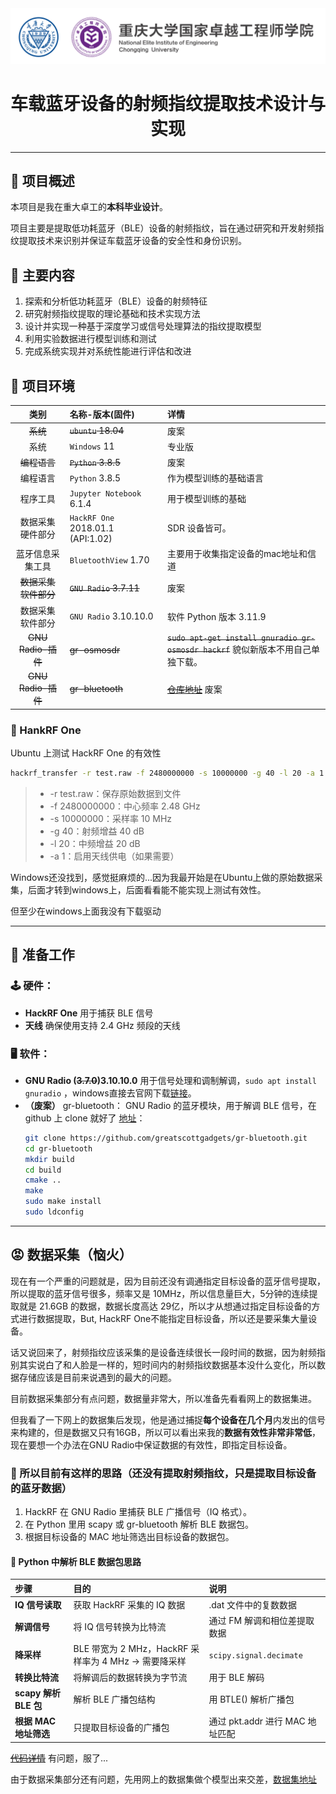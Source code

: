 <img src="./README/CQU-EIE.svg">
<h1 align="center">车载蓝牙设备的射频指纹提取技术设计与实现</h1>

---

## 🎈 项目概述

本项目是我在重大卓工的**本科毕业设计**。

项目主要是提取低功耗蓝牙（BLE）设备的射频指纹，旨在通过研究和开发射频指纹提取技术来识别并保证车载蓝牙设备的安全性和身份识别。

<!-- ## 研究方向 -->

<!-- **低功耗蓝牙** | **通信** | **射频指纹**-->

## 🔬 主要内容

1. 探索和分析低功耗蓝牙（BLE）设备的射频特征
2. 研究射频指纹提取的理论基础和技术实现方法
3. 设计并实现一种基于深度学习或信号处理算法的指纹提取模型
4. 利用实验数据进行模型训练和测试
5. 完成系统实现并对系统性能进行评估和改进

## 🌳 项目环境

|类别|名称-版本(固件)|详情|
|:-:|:-|:-|
|~~系统~~|~~`ubuntu` 18.04~~|废案|
|系统|`Windows` 11|专业版|
|~~编程语言~~|~~`Python` 3.8.5~~|废案|
|编程语言|`Python` 3.8.5|作为模型训练的基础语言|
|程序工具|`Jupyter Notebook` 6.1.4|用于模型训练的基础|
|数据采集 硬件部分|`HackRF One` 2018.01.1 (API:1.02)|SDR 设备皆可。|
|蓝牙信息采集工具|`BluetoothView` 1.70|主要用于收集指定设备的mac地址和信道|
|~~数据采集 软件部分~~|~~`GNU Radio` 3.7.11~~|废案|
|数据采集 软件部分|`GNU Radio` 3.10.10.0|软件 Python 版本 3.11.9|
|~~GNU Radio-插件~~|~~gr-osmosdr~~|~~`sudo apt-get install gnuradio gr-osmosdr hackrf`~~ 貌似新版本不用自己单独下载。|
|~~GNU Radio-插件~~|~~gr-bluetooth~~|~~[仓库地址](https://github.com/greatscottgadgets/gr-bluetooth)~~ 废案|

### 📡 HankRF One

Ubuntu 上测试 HackRF One 的有效性

```BASH
hackrf_transfer -r test.raw -f 2480000000 -s 10000000 -g 40 -l 20 -a 1
```

> - -r test.raw：保存原始数据到文件
> - -f 2480000000：中心频率 2.48 GHz
> - -s 10000000：采样率 10 MHz
> - -g 40：射频增益 40 dB
> - -l 20：中频增益 20 dB
> - -a 1：启用天线供电（如果需要）

 Windows还没找到，感觉挺麻烦的...因为我最开始是在Ubuntu上做的原始数据采集，后面才转到windows上，后面看看能不能实现上测试有效性。

 但至少在windows上面我没有下载驱动

***

## 🔧 准备工作

### 🕹️ 硬件：

- **HackRF One** 用于捕获 BLE 信号
- **天线** 确保使用支持 2.4 GHz 频段的天线

### 🖥️ 软件：

- **GNU Radio (~~3.7.0~~)3.10.10.0** 用于信号处理和调制解调，`sudo apt install gnuradio` ，windows直接去官网下载[链接](https://wiki.gnuradio.org/index.php/InstallingGR)。
- **（废案）** gr-bluetooth： GNU Radio 的蓝牙模块，用于解调 BLE 信号，在 github 上 clone 就好了 [地址](https://github.com/greatscottgadgets/gr-bluetooth.git)： 
  ```BASH
  git clone https://github.com/greatscottgadgets/gr-bluetooth.git
  cd gr-bluetooth
  mkdir build
  cd build
  cmake ..
  make
  sudo make install
  sudo ldconfig
  ```

***

## 😡 数据采集（恼火）

现在有一个严重的问题就是，因为目前还没有调通指定目标设备的蓝牙信号提取，所以提取的蓝牙信号很多，频率又是 10MHz，所以信息量巨大，5分钟的连续提取就是 21.6GB 的数据，数据长度高达 29亿，所以才从想通过指定目标设备的方式进行数据提取，But, HackRF One不能指定目标设备，所以还是要采集大量设备。

话又说回来了，射频指纹应该采集的是设备连续很长一段时间的数据，因为射频指别其实说白了和人脸是一样的，短时间内的射频指纹数据基本没什么变化，所以数据存储应该是目前来说遇到的最大的问题。

目前数据采集部分有点问题，数据量非常大，所以准备先看看网上的数据集进。

但我看了一下网上的数据集后发现，他是通过捕捉**每个设备在几个月**内发出的信号来构建的，但是数据又只有16GB，所以可以看出来我的**数据有效性非常非常低**，现在要想一个办法在GNU Radio中保证数据的有效性，即指定目标设备。

### 🎯 所以目前有这样的思路（还没有提取射频指纹，只是提取目标设备的蓝牙数据）

1. HackRF 在 GNU Radio 里捕获 BLE 广播信号（IQ 格式）。
2. 在 Python 里用 scapy 或 gr-bluetooth 解析 BLE 数据包。
3. 根据目标设备的 MAC 地址筛选出目标设备的数据包。

#### 🚀 Python 中解析 BLE 数据包思路

|步骤|目的|说明|
|:-|:-|:-|
|**IQ 信号读取**|获取 HackRF 采集的 IQ 数据|.dat 文件中的复数数据|
|**解调信号**|将 IQ 信号转换为比特流|通过 FM 解调和相位差提取数据|
|**降采样**|BLE 带宽为 2 MHz，HackRF 采样率为 4 MHz → 需要降采样|`scipy.signal.decimate`|
|**转换比特流**|将解调后的数据转换为字节流|用于 BLE 解码|
|**scapy 解析 BLE 包**|解析 BLE 广播包结构|用 BTLE() 解析广播包|
|**根据 MAC 地址筛选**|只提取目标设备的广播包|通过 pkt.addr 进行 MAC 地址匹配|

~~[代码详情](./BluetoothSignal/ScreeningEquipment.ipynb)~~ 有问题，服了...

由于数据采集部分还有问题，先用网上的数据集做个模型出来交差，[数据集地址](https://zenodo.org/records/3876140#.YBJRIvlKiHs)

<!-- - **python** 用于后续的信号处理和特征提取。 -->
